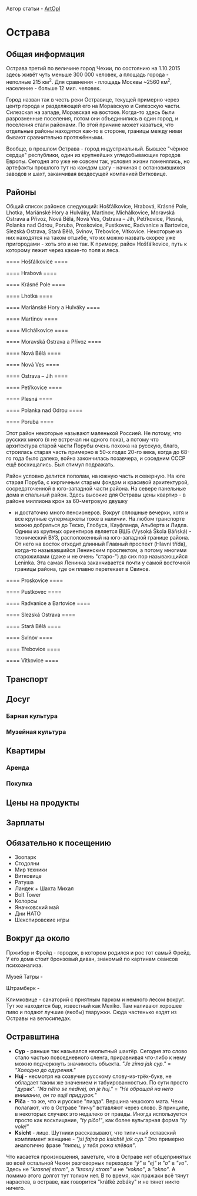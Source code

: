 Автор статьи - [ArtOpl](https://t.me/ArtOpl)

# Острава

## Общая информация

Острава третий по величине город Чехии, по состоянию на 1.10.2015 здесь живёт
чуть меньше 300 000 человек, а площадь города - неполные 215 км<sup>2</sup>.
Для сравнения - площадь Москвы ~2560 км<sup>2</sup>, население - больше 12 мил.
человек.

Город назван так в честь реки Остравице, текущей примерно через центр города и
разделяющей его на Моравскую и Силезскую части. Силезская на западе, Моравская
на востоке. Когда-то здесь были разрозненные поселения, потом они объединились
в один город, и поселения стали районами. По этой причине может казаться, что
отдельные районы находятся как-то в стороне, границы между ними бывают
сравнительно протяжёнными.

Вообще, в прошлом Острава - город индустриальный. Бывшее "чёрное сердце"
республики, один из крупнейших угледобывающих городов Европы. Сегодня это уже
не совсем так, условия жизни поменялись, но артефакты прошлого тут на каждом
шагу - начиная с остановившихся заводов и шахт, заканчивая вездесущей компанией
Витковице.

## Районы

Общий список районов следующий: Hošťálkovice, Hrabová, Krásné Pole, Lhotka,
Mariánské Hory a Hulváky, Martinov, Michálkovice, Moravská Ostrava a Přívoz,
Nová Bělá, Nová Ves, Ostrava – Jih, Petřkovice, Plesná, Polanka nad Odrou,
Poruba, Proskovice, Pustkovec, Radvanice a Bartovice, Slezská Ostrava, Stará
Bělá, Svinov, Třebovice, Vítkovice. Некоторые из них находятся на таком отшибе,
что их можно назвать скорее уже пригородами - хоть это и не так. К примеру,
район Hošťálkovice, путь к которому лежит через какие-то поля и леса.

==== Hošťálkovice ====

==== Hrabová ====

==== Krásné Pole ====

==== Lhotka ====

==== Mariánské Hory a Hulváky ====

==== Martinov ====

==== Michálkovice ====

==== Moravská Ostrava a Přívoz ====

==== Nová Bělá ====

==== Nová Ves ====

==== Ostrava – Jih ====

==== Petřkovice ====

==== Plesná ====

==== Polanka nad Odrou ====

==== Poruba ====

Этот район некоторые называют маленькой Россией. Не потому, что русских много
(я не встречал ни одного пока), а потому что архитектура старой части Порубы
очень похожа на русскую, благо, строилась старая часть примерно в 50-х годах
20-го века, когда до 68-го года было далеко, война закончилась позавчера, и
соседним СССР ещё восхищались. Был стимул подражать.

Район условно делится пополам, на южную часть и северную. На юге старая Поруба,
с кирпичным старым фондом и красивой архитектурой, сосредоточенной в
юго-западной части района. На севере панельные дома и спальный район. Здесь
высокие для Остравы цены квартир - в районе миллиона крон за 60-метровую двушку
- и достаточно много пенсионеров. Вокруг сплошные вечерки, хотя и все крупные
супермаркеты тоже в наличии. На любом транспорте можно добраться до Теско,
Глобуса, Кауфланда, Альберта и Лидла. Одним из крупных ориентиров является ВШБ
(Vysoká Škola Báňská) - технический ВУЗ, расположенный на юго-западной границе
района. От него на восток отходит длинный Главный проспект (Hlavní třída),
когда-то называвшийся Ленинским проспектом, а потому многими старожилами (даже
и не очень "старо-") до сих пор называющийся Leninka. Эта самая Ленинка
заканчивается почти у самой восточной границы района, где он плавно перетекает
в Свинов.

==== Proskovice ====

==== Pustkovec ====

==== Radvanice a Bartovice ====

==== Slezská Ostrava ====

==== Stará Bělá ====

==== Svinov ====

==== Třebovice ====

==== Vítkovice ====

## Транспорт

## Досуг

### Барная культура

### Музейная культура

## Квартиры

### Аренда

### Покупка

## Цены на продукты

## Зарплаты

## Обязательно к посещению

* Зоопарк
* Стодолни
* Мир техники
* Витковице
* Ратуша
* Ландек + Шахта Михал
* Bolt Tower
* Колорсы
* Яначковский май
* Дни НАТО
* Шекспировские игры

## Вокруг да около

Пржибор и Фрейд - городок, в котором родился и рос тот самый Фрейд. У его дома
стоит бронзовый диван, знакомый по картинам сеансов психоанализа.

Музей Татры - 

Штрамберк - 

Климковице - санаторий с приятным парком и немного лесом вокруг. Тут же
находится бар, известный как Mexiko. Там наливают хорошее пиво и подают лучшие
(якобы) тваружки. Сюда частенько ездят из Остравы на велосипедах.

## Остравштина

* **Cyp** - раньше так назывался неопытный шахтёр. Сегодня это слово стало
частью повседневного сленга, приравнивая что-либо к нему можно подчеркнуть
значимость объекта. *"Je zima jak cyp."* = *"Холодно до одурения."*
* **Huj** - несмотря на созвучие русскому слову-из-трёх-букв, не обладает таким
же значением и табуированностью. По сути просто "дурак". *"Na něho se nedivej,
on je huj."* = *"Не обращай на него внимание, он то ещё придурок."*
* **Piča** - то же, что и русское "пизда". Вершина чешского мата. Чехи
полагают, что в Остраве "пичу" вставляют через слово. В принципе, в некоторых
случаях это недалеко от правды. Иногда используется просто как восклицание,
*"ty pičo!"*, как более вульгарная форма *"ty vole!"*
* **Ksicht** - лицо. Шутники рассказывают, что типичный оставский комплимент
женщине - *"jsi fajná po ksichtě jak cyp."* Это примерно аналогично фразе
*"пипец, у тебя рожа клёвая"*.

Что касается произношения, заметьте, что в Остраве нет общепринятых во всей
остальной Чехии разговорных переходов *"ý"* в *"ej"* и *"o"* в *"vo"*.
Здесь не *"krasnej strom"*, а *"krasný strom"* и не *"vokno"*, а
*"okno"*. А помимо этого долгот тут толком нет. В то время, как пражаки всё
тянут нараспев, в остраве, как говорится "krátké zobáky" и не тянет никто
ничего.

